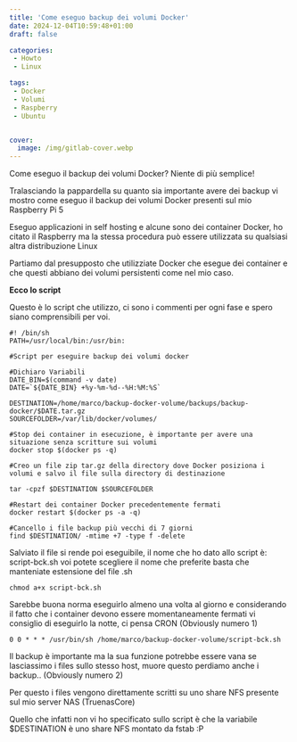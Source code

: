 ```yaml
---
title: 'Come eseguo backup dei volumi Docker'
date: 2024-12-04T10:59:48+01:00
draft: false

categories:
 - Howto
 - Linux

tags:
 - Docker
 - Volumi
 - Raspberry
 - Ubuntu


cover:
  image: /img/gitlab-cover.webp
---
```


Come eseguo il backup dei volumi Docker? Niente di più semplice!

Tralasciando la pappardella su quanto sia importante avere dei backup vi mostro come eseguo il backup dei volumi Docker presenti sul mio Raspberry Pi 5

Eseguo applicazioni in self hosting e alcune sono dei container Docker, ho citato il Raspberry ma la stessa procedura può essere utilizzata su qualsiasi altra distribuzione Linux 

Partiamo dal presupposto che utilizziate Docker che esegue dei container e che questi abbiano dei volumi persistenti come nel mio caso.



**Ecco lo script**

Questo è lo script che utilizzo, ci sono i commenti per ogni fase e spero siano comprensibili per voi.

    #! /bin/sh
    PATH=/usr/local/bin:/usr/bin:

    #Script per eseguire backup dei volumi docker

    #Dichiaro Variabili
    DATE_BIN=$(command -v date)
    DATE=`${DATE_BIN} +%y-%m-%d--%H:%M:%S`

    DESTINATION=/home/marco/backup-docker-volume/backups/backup-docker/$DATE.tar.gz
    SOURCEFOLDER=/var/lib/docker/volumes/

    #Stop dei container in esecuzione, è importante per avere una situazione senza scritture sui volumi
    docker stop $(docker ps -q)

    #Creo un file zip tar.gz della directory dove Docker posiziona i volumi e salvo il file sulla directory di destinazione

    tar -cpzf $DESTINATION $SOURCEFOLDER

    #Restart dei container Docker precedentemente fermati
    docker restart $(docker ps -a -q)

    #Cancello i file backup più vecchi di 7 giorni
    find $DESTINATION/ -mtime +7 -type f -delete


Salviato il file si rende poi eseguibile, il nome che ho dato allo script è: script-bck.sh voi potete scegliere il nome che preferite basta che manteniate estensione del file .sh

    chmod a+x script-bck.sh


Sarebbe buona norma eseguirlo almeno una volta al giorno e considerando il fatto che i container devono essere momentaneamente fermati vi consiglio di eseguirlo la notte, ci pensa CRON (Obviously numero 1)

    0 0 * * * /usr/bin/sh /home/marco/backup-docker-volume/script-bck.sh


Il backup è importante ma la sua funzione potrebbe essere vana se lasciassimo i files sullo stesso host, muore questo perdiamo anche i backup.. (Obviously numero 2)

Per questo i files vengono direttamente scritti su uno share NFS presente sul mio server NAS (TruenasCore) 

Quello che infatti non vi ho specificato sullo script è che la variabile $DESTINATION è uno share NFS montato da fstab :P

